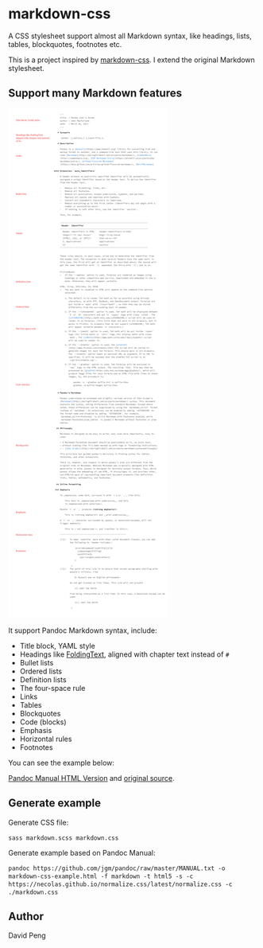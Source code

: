 # markdown-css

A CSS stylesheet support almost all Markdown syntax, like headings, lists, tables, blockquotes, footnotes etc.

This is a project inspired by [markdown-css](https://github.com/mrcoles/markdown-css). I extend the original Markdown stylesheet.

## Support many Markdown features

![Screenshots: Pandoc Manual](./markdown-css.png)

It support Pandoc Markdown syntax, include:

- Title block, YAML style
- Headings like [FoldingText](http://www.foldingtext.com/), aligned with chapter text instead of `#`
- Bullet lists
- Ordered lists
- Definition lists
- The four-space rule
- Links
- Tables
- Blockquotes
- Code (blocks)
- Emphasis
- Horizontal rules
- Footnotes

You can see the example below:

[Pandoc Manual HTML Version](http://www.pengdaiwu.com/markdown-css/markdown-css-example.html) and [original source](https://github.com/jgm/pandoc/raw/master/MANUAL.txt).

## Generate example

Generate CSS file:

    sass markdown.scss markdown.css

Generate example based on Pandoc Manual:

    pandoc https://github.com/jgm/pandoc/raw/master/MANUAL.txt -o markdown-css-example.html -f markdown -t html5 -s -c https://necolas.github.io/normalize.css/latest/normalize.css -c ./markdown.css

## Author

David Peng
